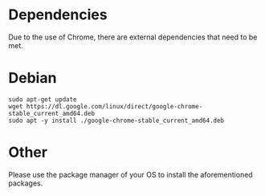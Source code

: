# Dependencies

Due to the use of Chrome, there are external dependencies that need to be met.

# Debian

```
sudo apt-get update
wget https://dl.google.com/linux/direct/google-chrome-stable_current_amd64.deb
sudo apt -y install ./google-chrome-stable_current_amd64.deb
```

# Other

Please use the package manager of your OS to install the aforementioned packages.
